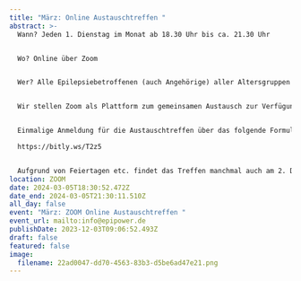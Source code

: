 ```yaml
---
title: "März: Online Austauschtreffen "
abstract: >-
  Wann? Jeden 1. Dienstag im Monat ab 18.30 Uhr bis ca. 21.30 Uhr 


  Wo? Online über Zoom


  Wer? Alle Epilepsiebetroffenen (auch Angehörige) aller Altersgruppen


  Wir stellen Zoom als Plattform zum gemeinsamen Austausch zur Verfügung. Die Teilnehmer können in themenspezifische Breakoutsessions, um über alle verschiedenen Themen rund um Epilepsie, aber auch Privates zu diskutieren. Wir haben eine sehr lockere Atmosphäre und jeder kann kommen und gehen, wie es persönlich am angenehmsten ist.


  Einmalige Anmeldung für die Austauschtreffen über das folgende Formular:

  https://bitly.ws/T2z5


  Aufgrund von Feiertagen etc. findet das Treffen manchmal auch am 2. Dienstag statt. Das kann aber den jeweiligen Treffen unter Events entnommen werden.
location: ZOOM
date: 2024-03-05T18:30:52.472Z
date_end: 2024-03-05T21:30:11.510Z
all_day: false
event: "März: ZOOM Online Austauschtreffen "
event_url: mailto:info@epipower.de
publishDate: 2023-12-03T09:06:52.493Z
draft: false
featured: false
image:
  filename: 22ad0047-dd70-4563-83b3-d5be6ad47e21.png
---
```

